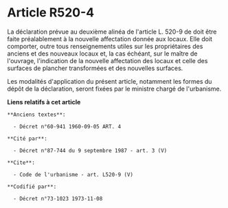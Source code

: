 # Article R520-4

La déclaration prévue au deuxième alinéa de l'article L. 520-9 de doit être faite préalablement à la nouvelle affectation
donnée aux locaux. Elle doit comporter, outre tous renseignements utiles sur les propriétaires des anciens et des nouveaux
locaux et, la cas échéant, sur le maître de l'ouvrage, l'indication de la nouvelle affectation des locaux et celle des
surfaces de plancher transformées et des nouvelles surfaces. 

Les modalités d'application du présent article, notamment les formes du dépôt de la déclaration, seront fixées par le
ministre chargé de l'urbanisme.

**Liens relatifs à cet article**

	**Anciens textes**:

	  - Décret n°60-941 1960-09-05 ART. 4

	**Cité par**:

	  - Décret n°87-744 du 9 septembre 1987 - art. 3 (V)

	**Cite**:

	  - Code de l'urbanisme - art. L520-9 (V)

	**Codifié par**:

	  - Décret n°73-1023 1973-11-08
